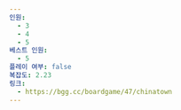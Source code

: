 ```yaml
---
인원:
  - 3
  - 4
  - 5
베스트 인원:
  - 5
플레이 여부: false
복잡도: 2.23
링크:
  - https://bgg.cc/boardgame/47/chinatown
---
```


